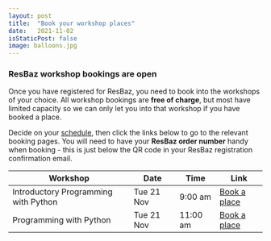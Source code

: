 ```yaml
---
layout: post
title:  "Book your workshop places"
date:   2021-11-02
isStaticPost: false
image: balloons.jpg
---
```


### ResBaz workshop bookings are open

Once you have registered for ResBaz, you need to book into the workshops of your choice. 
All workshop bookings are **free of charge**, but most have limited capacity so we can 
only let you into that workshop if you have booked a place.

Decide on your [schedule](https://resbaz.github.io/resbaz2023qld/schedule/), then click
the links below to go to the relevant booking pages. You will need to have your **ResBaz
order number** handy when booking - this is just below the QR code in your ResBaz
registration confirmation email.


| Workshop | Date  | Time|  Link |
| --- | --- | --- |--- |
|Introductory Programming with Python | 	Tue 21 Nov &nbsp; | 9:00 am	 |  [Book a place](https://events.humanitix.com/session-1-tuesday-9-00-10-30)|
Programming with Python | 	Tue 21 Nov &nbsp; | 11:00 am	 |  [Book a place](https://events.humanitix.com/session-1-tuesday-11-00-12-30)|
